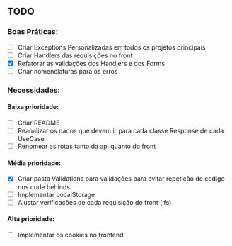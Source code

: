 ## TODO

### Boas Práticas:
- [ ] Criar Exceptions Personalizadas em todos os projetos principais
- [ ] Criar Handlers das requisições no front
- [X] Refatorar as validações dos Handlers e dos Forms
- [ ] Criar nomenclaturas para os erros 

### Necessidades:
#### Baixa prioridade:
- [ ] Criar README
- [ ] Reanalizar os dados que devem ir para cada classe Response de cada UseCase
- [ ] Renomear as rotas tanto da api quanto do front
#### Média prioridade:
- [X] Criar pasta Validations para validações para evitar repetição de codigo nos code behinds
- [ ] Implementar LocalStorage
- [ ] Ajustar verificações de cada requisição do front (ifs)
#### Alta prioridade:
- [ ] Implementar os cookies no frontend
